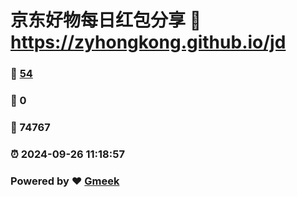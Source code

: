 # 京东好物每日红包分享 :link: https://zyhongkong.github.io/jd 
### :page_facing_up: [54](https://zyhongkong.github.io/jd/tag.html) 
### :speech_balloon: 0 
### :hibiscus: 74767 
### :alarm_clock: 2024-09-26 11:18:57 
### Powered by :heart: [Gmeek](https://github.com/Meekdai/Gmeek)
